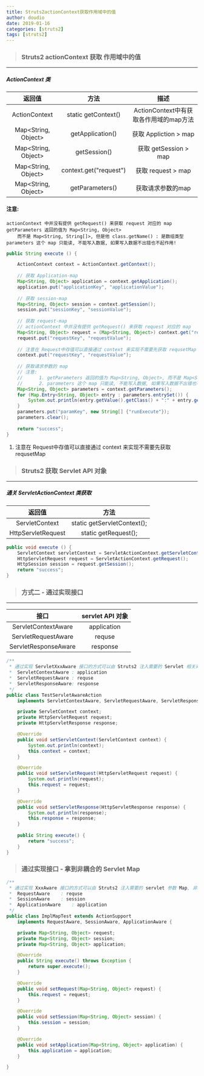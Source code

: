 ```yaml
---
title: Struts2actionContext获取作用域中的值
author: doudio
date: 2019-01-16
categories: [struts2]
tags: [struts2]
---
```


> ### Struts2 actionContext 获取 作用域中的值

---

##### ActionContext 类

|       返回值        |          方法          |                  描述                  |
| :-----------------: | :--------------------: | :------------------------------------: |
|    ActionContext    |  static getContext()   | ActionContext中有获取各作用域的map方法 |
| Map<String, Object> |    getApplication()    |         获取 Appliction > map          |
| Map<String, Object> |      getSession()      |         获取 getSession > map          |
| Map<String, Object> | context.get("request") |           获取 request > map           |
| Map<String, Object> |    getParameters()     |           获取请求参数的map            |

#### 注意:

    actionContext 中并没有提供 getRequest() 来获取 request 对应的 map
    getParameters 返回的值为 Map<String, Object>
    	而不是 Map<String, String[]>, 但是他 class.getName() : 是数组类型
    parameters 这个 map 只能读, 不能写入数据, 如果写入数据不出错也不起作用!

``` java
public String execute () {

    ActionContext context = ActionContext.getContext();
		
	// 获取 Application-map
	Map<String, Object> application = context.getApplication();
	application.put("applicationKey", "applicationValue");
		
	// 获取 session-map
	Map<String, Object> session = context.getSession();
	session.put("sessionKey", "sessionValue");
		
	// 获取 request-map
	// actionContext 中并没有提供 getRequest() 来获取 request 对应的 map
	Map<String, Object> request = (Map<String, Object>) context.get("request");
	request.put("requestKey", "requestValue");
    
    // 注意在 Request中存值可以直接通过 context 来实现不需要先获取 requsetMap
    context.put("requestKey", "requestValue");
	
	// 获取请求参数的 map
	// 注意:
	// 		1. getParameters 返回的值为 Map<String, Object>, 而不是 Map<String, String[]>
	// 		2. parameters 这个 map 只能读, 不能写入数据, 如果写入数据不出错也不起作用!
	Map<String, Object> parameters = context.getParameters();
	for (Map.Entry<String, Object> entry : parameters.entrySet()) {
		System.out.println(entry.getValue().getClass() + ":" + entry.getKey());
	}
	parameters.put("paramKey", new String[] {"runExecute"});
	parameters.clear();
	
	return "success";
}
```

1. 注意在 Request中存值可以直接通过 context 来实现不需要先获取 requsetMap



> ### Struts2 获取 Servlet API 对象

---

##### 通关 ServletActionContext 类获取

|       返回值       |            方法             |
| :----------------: | :-------------------------: |
|   ServletContext   | static getServletContext(); |
| HttpServletRequest |    static getRequest();     |

```java
public void execute () {
	ServletContext servletContext = ServletActionContext.getServletContext();
	HttpServletRequest request = ServletActionContext.getRequest();
	HttpSession session = request.getSession();
	return "success";
}
```

> ### 方式二 - 通过实现接口

---

|         接口         | servlet API 对象 |
| :------------------: | :--------------: |
| ServletContextAware  |   application    |
| ServletRequestAware  |      requse      |
| ServletResponseAware |     response     |

```java
/**
 * 通过实现 ServletXxxAware 接口的方式可以由 Struts2 注入需要的 Servlet 相关对象
 *	ServletContextAware	: application
 *	ServletRequestAware	: requse
 *	ServletResponseAware: response
 */
public class TestServletAwareAction 
    implements ServletContextAware, ServletRequestAware, ServletResponseAware {

	private ServletContext context;
	private HttpServletRequest request;
	private HttpServletResponse response;

	@Override
	public void setServletContext(ServletContext context) {
		System.out.println(context);
		this.context = context;
	}

	@Override
	public void setServletRequest(HttpServletRequest request) {
		System.out.println(request);
		this.request = request;
	}

	@Override
	public void setServletResponse(HttpServletResponse response) {
		System.out.println(response);
		this.response = response;
	}
	
	public String execute() {
		return "success";
	}
}
```



> ### 通过实现接口 - 拿到非耦合的 Servlet Map 

```java
/**
 * 通过实现 XxxAware 接口的方式可以由 Struts2 注入需要的 servlet 参数 Map, 非耦合的方式
 *	RequestAware	: requse
 *	SessionAware	: session
 *	ApplicationAware	: application
 */
public class ImplMapTest extends ActionSupport 
	implements RequestAware, SessionAware, ApplicationAware {

	private Map<String, Object> request;
	private Map<String, Object> session;
	private Map<String, Object> application;

	@Override
	public String execute() throws Exception {
		return super.execute();
	}

	@Override
	public void setRequest(Map<String, Object> request) {
		this.request = request;
	}

	@Override
	public void setSession(Map<String, Object> session) {
		this.session = session;
	}

	@Override
	public void setApplication(Map<String, Object> application) {
		this.application = application;
	}

}
```

